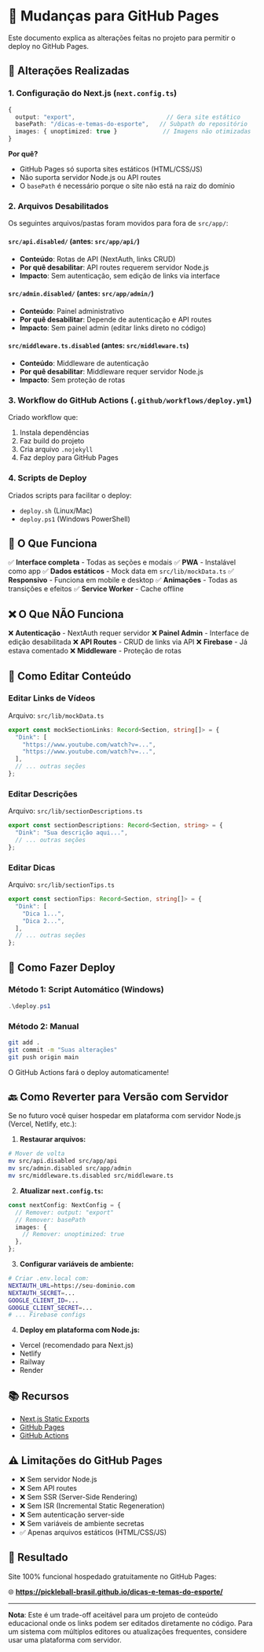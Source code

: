 # 📝 Mudanças para GitHub Pages

Este documento explica as alterações feitas no projeto para permitir o deploy no GitHub Pages.

## 🔄 Alterações Realizadas

### 1. **Configuração do Next.js** (`next.config.ts`)

```typescript
{
  output: "export",                          // Gera site estático
  basePath: "/dicas-e-temas-do-esporte",   // Subpath do repositório
  images: { unoptimized: true }             // Imagens não otimizadas
}
```

**Por quê?**
- GitHub Pages só suporta sites estáticos (HTML/CSS/JS)
- Não suporta servidor Node.js ou API routes
- O `basePath` é necessário porque o site não está na raiz do domínio

### 2. **Arquivos Desabilitados**

Os seguintes arquivos/pastas foram movidos para fora de `src/app/`:

#### `src/api.disabled/` (antes: `src/app/api/`)
- **Conteúdo**: Rotas de API (NextAuth, links CRUD)
- **Por quê desabilitar**: API routes requerem servidor Node.js
- **Impacto**: Sem autenticação, sem edição de links via interface

#### `src/admin.disabled/` (antes: `src/app/admin/`)
- **Conteúdo**: Painel administrativo
- **Por quê desabilitar**: Depende de autenticação e API routes
- **Impacto**: Sem painel admin (editar links direto no código)

#### `src/middleware.ts.disabled` (antes: `src/middleware.ts`)
- **Conteúdo**: Middleware de autenticação
- **Por quê desabilitar**: Middleware requer servidor Node.js
- **Impacto**: Sem proteção de rotas

### 3. **Workflow do GitHub Actions** (`.github/workflows/deploy.yml`)

Criado workflow que:
1. Instala dependências
2. Faz build do projeto
3. Cria arquivo `.nojekyll`
4. Faz deploy para GitHub Pages

### 4. **Scripts de Deploy**

Criados scripts para facilitar o deploy:
- `deploy.sh` (Linux/Mac)
- `deploy.ps1` (Windows PowerShell)

## 🎯 O Que Funciona

✅ **Interface completa** - Todas as seções e modais
✅ **PWA** - Instalável como app
✅ **Dados estáticos** - Mock data em `src/lib/mockData.ts`
✅ **Responsivo** - Funciona em mobile e desktop
✅ **Animações** - Todas as transições e efeitos
✅ **Service Worker** - Cache offline

## ❌ O Que NÃO Funciona

❌ **Autenticação** - NextAuth requer servidor
❌ **Painel Admin** - Interface de edição desabilitada
❌ **API Routes** - CRUD de links via API
❌ **Firebase** - Já estava comentado
❌ **Middleware** - Proteção de rotas

## 📝 Como Editar Conteúdo

### Editar Links de Vídeos

Arquivo: `src/lib/mockData.ts`

```typescript
export const mockSectionLinks: Record<Section, string[]> = {
  "Dink": [
    "https://www.youtube.com/watch?v=...",
    "https://www.youtube.com/watch?v=...",
  ],
  // ... outras seções
};
```

### Editar Descrições

Arquivo: `src/lib/sectionDescriptions.ts`

```typescript
export const sectionDescriptions: Record<Section, string> = {
  "Dink": "Sua descrição aqui...",
  // ... outras seções
};
```

### Editar Dicas

Arquivo: `src/lib/sectionTips.ts`

```typescript
export const sectionTips: Record<Section, string[]> = {
  "Dink": [
    "Dica 1...",
    "Dica 2...",
  ],
  // ... outras seções
};
```

## 🔄 Como Fazer Deploy

### Método 1: Script Automático (Windows)

```powershell
.\deploy.ps1
```

### Método 2: Manual

```bash
git add .
git commit -m "Suas alterações"
git push origin main
```

O GitHub Actions fará o deploy automaticamente!

## 🔙 Como Reverter para Versão com Servidor

Se no futuro você quiser hospedar em plataforma com servidor Node.js (Vercel, Netlify, etc.):

1. **Restaurar arquivos:**
```bash
# Mover de volta
mv src/api.disabled src/app/api
mv src/admin.disabled src/app/admin
mv src/middleware.ts.disabled src/middleware.ts
```

2. **Atualizar `next.config.ts`:**
```typescript
const nextConfig: NextConfig = {
  // Remover: output: "export"
  // Remover: basePath
  images: {
    // Remover: unoptimized: true
  },
};
```

3. **Configurar variáveis de ambiente:**
```bash
# Criar .env.local com:
NEXTAUTH_URL=https://seu-dominio.com
NEXTAUTH_SECRET=...
GOOGLE_CLIENT_ID=...
GOOGLE_CLIENT_SECRET=...
# ... Firebase configs
```

4. **Deploy em plataforma com Node.js:**
- Vercel (recomendado para Next.js)
- Netlify
- Railway
- Render

## 📚 Recursos

- [Next.js Static Exports](https://nextjs.org/docs/app/building-your-application/deploying/static-exports)
- [GitHub Pages](https://docs.github.com/en/pages)
- [GitHub Actions](https://docs.github.com/en/actions)

## ⚠️ Limitações do GitHub Pages

- ❌ Sem servidor Node.js
- ❌ Sem API routes
- ❌ Sem SSR (Server-Side Rendering)
- ❌ Sem ISR (Incremental Static Regeneration)
- ❌ Sem autenticação server-side
- ❌ Sem variáveis de ambiente secretas
- ✅ Apenas arquivos estáticos (HTML/CSS/JS)

## 🎉 Resultado

Site 100% funcional hospedado gratuitamente no GitHub Pages:

🌐 **https://pickleball-brasil.github.io/dicas-e-temas-do-esporte/**

---

**Nota**: Este é um trade-off aceitável para um projeto de conteúdo educacional onde os links podem ser editados diretamente no código. Para um sistema com múltiplos editores ou atualizações frequentes, considere usar uma plataforma com servidor.

